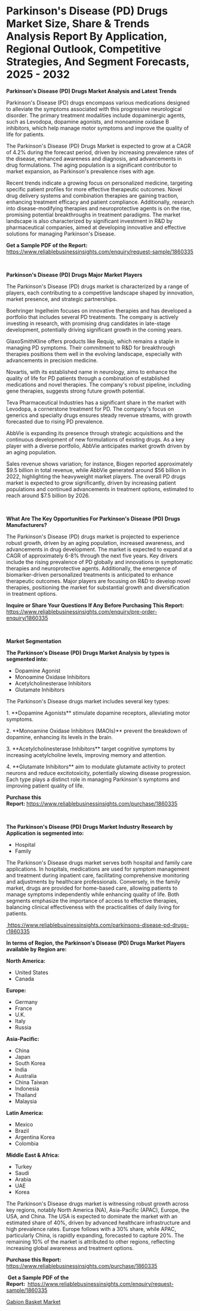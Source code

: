 <p><h1>Parkinson's Disease (PD) Drugs Market Size, Share & Trends Analysis Report By Application, Regional Outlook, Competitive Strategies, And Segment Forecasts, 2025 - 2032</h1></p><p><strong>Parkinson's Disease (PD) Drugs Market Analysis and Latest Trends</strong></p>
<p><p>Parkinson's Disease (PD) drugs encompass various medications designed to alleviate the symptoms associated with this progressive neurological disorder. The primary treatment modalities include dopaminergic agents, such as Levodopa, dopamine agonists, and monoamine oxidase B inhibitors, which help manage motor symptoms and improve the quality of life for patients. </p><p>The Parkinson's Disease (PD) Drugs Market is expected to grow at a CAGR of 4.2% during the forecast period, driven by increasing prevalence rates of the disease, enhanced awareness and diagnosis, and advancements in drug formulations. The aging population is a significant contributor to market expansion, as Parkinson's prevalence rises with age. </p><p>Recent trends indicate a growing focus on personalized medicine, targeting specific patient profiles for more effective therapeutic outcomes. Novel drug delivery systems and combination therapies are gaining traction, enhancing treatment efficacy and patient compliance. Additionally, research into disease-modifying therapies and neuroprotective agents is on the rise, promising potential breakthroughs in treatment paradigms. The market landscape is also characterized by significant investment in R&D by pharmaceutical companies, aimed at developing innovative and effective solutions for managing Parkinson's Disease.</p></p>
<p><strong>Get a Sample PDF of the Report:&nbsp;</strong> <a href="https://www.reliablebusinessinsights.com/enquiry/request-sample/1860335?utm_campaign=2099&utm_medium=2&utm_source=Github&utm_content=ia&utm_term=27032025&utm_id=parkinsons-disease-pd-drugs">https://www.reliablebusinessinsights.com/enquiry/request-sample/1860335</a></p>
<p>&nbsp;</p>
<p><strong>Parkinson's Disease (PD) Drugs Major Market Players</strong></p>
<p><p>The Parkinson's Disease (PD) drugs market is characterized by a range of players, each contributing to a competitive landscape shaped by innovation, market presence, and strategic partnerships. </p><p>Boehringer Ingelheim focuses on innovative therapies and has developed a portfolio that includes several PD treatments. The company is actively investing in research, with promising drug candidates in late-stage development, potentially driving significant growth in the coming years.</p><p>GlaxoSmithKline offers products like Requip, which remains a staple in managing PD symptoms. Their commitment to R&D for breakthrough therapies positions them well in the evolving landscape, especially with advancements in precision medicine.</p><p>Novartis, with its established name in neurology, aims to enhance the quality of life for PD patients through a combination of established medications and novel therapies. The company's robust pipeline, including gene therapies, suggests strong future growth potential.</p><p>Teva Pharmaceutical Industries has a significant share in the market with Levodopa, a cornerstone treatment for PD. The company's focus on generics and specialty drugs ensures steady revenue streams, with growth forecasted due to rising PD prevalence.</p><p>AbbVie is expanding its presence through strategic acquisitions and the continuous development of new formulations of existing drugs. As a key player with a diverse portfolio, AbbVie anticipates market growth driven by an aging population.</p><p>Sales revenue shows variation; for instance, Biogen reported approximately $9.5 billion in total revenue, while AbbVie generated around $56 billion in 2022, highlighting the heavyweight market players. The overall PD drugs market is expected to grow significantly, driven by increasing patient populations and continued advancements in treatment options, estimated to reach around $7.5 billion by 2026.</p></p>
<p>&nbsp;</p>
<p><strong>What Are The Key Opportunities For Parkinson's Disease (PD) Drugs Manufacturers?</strong></p>
<p><p>The Parkinson's Disease (PD) drugs market is projected to experience robust growth, driven by an aging population, increased awareness, and advancements in drug development. The market is expected to expand at a CAGR of approximately 6-8% through the next five years. Key drivers include the rising prevalence of PD globally and innovations in symptomatic therapies and neuroprotective agents. Additionally, the emergence of biomarker-driven personalized treatments is anticipated to enhance therapeutic outcomes. Major players are focusing on R&D to develop novel therapies, positioning the market for substantial growth and diversification in treatment options.</p></p>
<p><strong>Inquire or Share Your Questions If Any Before Purchasing This Report:</strong> <a href="https://www.reliablebusinessinsights.com/enquiry/pre-order-enquiry/1860335?utm_campaign=2099&utm_medium=2&utm_source=Github&utm_content=ia&utm_term=27032025&utm_id=parkinsons-disease-pd-drugs">https://www.reliablebusinessinsights.com/enquiry/pre-order-enquiry/1860335</a></p>
<p>&nbsp;</p>
<p><strong>Market Segmentation</strong></p>
<p><strong>The Parkinson's Disease (PD) Drugs Market Analysis by types is segmented into:</strong></p>
<p><ul><li>Dopamine Agonist</li><li>Monoamine Oxidase Inhibitors</li><li>Acetylcholinesterase Inhibitors</li><li>Glutamate Inhibitors</li></ul></p>
<p><p>The Parkinson's Disease drugs market includes several key types: </p><p>1. **Dopamine Agonists** stimulate dopamine receptors, alleviating motor symptoms.</p><p>2. **Monoamine Oxidase Inhibitors (MAOIs)** prevent the breakdown of dopamine, enhancing its levels in the brain.</p><p>3. **Acetylcholinesterase Inhibitors** target cognitive symptoms by increasing acetylcholine levels, improving memory and attention.</p><p>4. **Glutamate Inhibitors** aim to modulate glutamate activity to protect neurons and reduce excitotoxicity, potentially slowing disease progression. Each type plays a distinct role in managing Parkinson's symptoms and improving patient quality of life.</p></p>
<p><strong>Purchase this Report:&nbsp;</strong><a href="https://www.reliablebusinessinsights.com/purchase/1860335?utm_campaign=2099&utm_medium=2&utm_source=Github&utm_content=ia&utm_term=27032025&utm_id=parkinsons-disease-pd-drugs">https://www.reliablebusinessinsights.com/purchase/1860335</a></p>
<p>&nbsp;</p>
<p><strong>The Parkinson's Disease (PD) Drugs Market Industry Research by Application is segmented into:</strong></p>
<p><ul><li>Hospital</li><li>Family</li></ul></p>
<p><p>The Parkinson's Disease drugs market serves both hospital and family care applications. In hospitals, medications are used for symptom management and treatment during inpatient care, facilitating comprehensive monitoring and adjustments by healthcare professionals. Conversely, in the family market, drugs are provided for home-based care, allowing patients to manage symptoms independently while enhancing quality of life. Both segments emphasize the importance of access to effective therapies, balancing clinical effectiveness with the practicalities of daily living for patients.</p></p>
<p><a href="https://www.reliablebusinessinsights.com/parkinsons-disease-pd-drugs-r1860335?utm_campaign=2099&utm_medium=2&utm_source=Github&utm_content=ia&utm_term=27032025&utm_id=parkinsons-disease-pd-drugs">&nbsp;https://www.reliablebusinessinsights.com/parkinsons-disease-pd-drugs-r1860335</a></p>
<p><strong>In terms of Region, the Parkinson's Disease (PD) Drugs Market Players available by Region are:</strong></p>
<p>
    <p> <strong> North America: </strong>
        <ul>
            <li>United States</li>
            <li>Canada</li>
        </ul>
        </p> 
    <p> <strong> Europe: </strong>
        <ul>
            <li>Germany</li>
            <li>France</li>
            <li>U.K.</li>
            <li>Italy</li>
            <li>Russia</li>
        </ul>
        </p> 
    <p> <strong> Asia-Pacific: </strong>
        <ul>
            <li>China</li>
            <li>Japan</li>
            <li>South Korea</li>
            <li>India</li>
            <li>Australia</li>
            <li>China Taiwan</li>
            <li>Indonesia</li>
            <li>Thailand</li>
            <li>Malaysia</li>
        </ul>
        </p> 
    <p> <strong> Latin America: </strong>
        <ul>
            <li>Mexico</li>
            <li>Brazil</li>
            <li>Argentina Korea</li>
            <li>Colombia</li>
        </ul>
        </p> 
    <p> <strong> Middle East & Africa: </strong>
        <ul>
            <li>Turkey</li>
            <li>Saudi</li>
            <li>Arabia</li>
            <li>UAE</li>
            <li>Korea</li>
        </ul>
    </p>
    </p>
<p><p>The Parkinson's Disease drugs market is witnessing robust growth across key regions, notably North America (NA), Asia-Pacific (APAC), Europe, the USA, and China. The USA is expected to dominate the market with an estimated share of 40%, driven by advanced healthcare infrastructure and high prevalence rates. Europe follows with a 30% share, while APAC, particularly China, is rapidly expanding, forecasted to capture 20%. The remaining 10% of the market is attributed to other regions, reflecting increasing global awareness and treatment options.</p></p>
<p><strong>Purchase this Report: </strong><a href="https://www.reliablebusinessinsights.com/purchase/1860335?utm_campaign=2099&utm_medium=2&utm_source=Github&utm_content=ia&utm_term=27032025&utm_id=parkinsons-disease-pd-drugs">https://www.reliablebusinessinsights.com/purchase/1860335</a></p>
<p>&nbsp;<strong>Get a Sample PDF of the Report:&nbsp;&nbsp;</strong><a href="https://www.reliablebusinessinsights.com/enquiry/request-sample/1860335?utm_campaign=2099&utm_medium=2&utm_source=Github&utm_content=ia&utm_term=27032025&utm_id=parkinsons-disease-pd-drugs">https://www.reliablebusinessinsights.com/enquiry/request-sample/1860335</a></p>
<p><strong></strong></p>
<p><p><a href="https://github.com/NargisHussain432/Market-Research-Report-List-2/blob/main/gabion-basket-market.md?utm_campaign=2099&utm_medium=2&utm_source=Github&utm_content=ia&utm_term=27032025&utm_id=parkinsons-disease-pd-drugs">Gabion Basket Market</a></p></p>